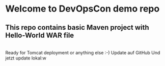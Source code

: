 # Welcome to DevOpsCon demo repo
## This repo contains basic Maven project with Hello-World WAR file 
<BR> Ready for Tomcat deployment or anything else :-)
  Update auf GitHub
  Und jetzt update lokal:w

